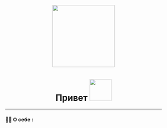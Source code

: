 <div id="header" align="center">
  <img src="https://media.giphy.com/media/3oKIPEqDGUULpEU0aQ/giphy.gif" width="200"/>
</div>
  <div align="center">
     <img src="https://komarev.com/ghpvc/?username=ilya221994&style=flat-square&color=blue" alt=""/>
<h1>
  Привет
      <img src="https://media.giphy.com/media/v0dGnTDFgEr68myH0C/giphy.gif" width="70px"/>
</h1>
  </div>
  
  ---
  
### :man_technologist: О себе :
<!--
**ilya221994/ilya221994** is a ✨ _special_ ✨ repository because its `README.md` (this file) appears on your GitHub profile.

Here are some ideas to get you started:

- 🔭 I’m currently working on ...
- 🌱 I’m currently learning ...
- 👯 I’m looking to collaborate on ...
- 🤔 I’m looking for help with ...
- 💬 Ask me about ...
- 📫 How to reach me: ...
- 😄 Pronouns: ...
- ⚡ Fun fact: ...
-->
